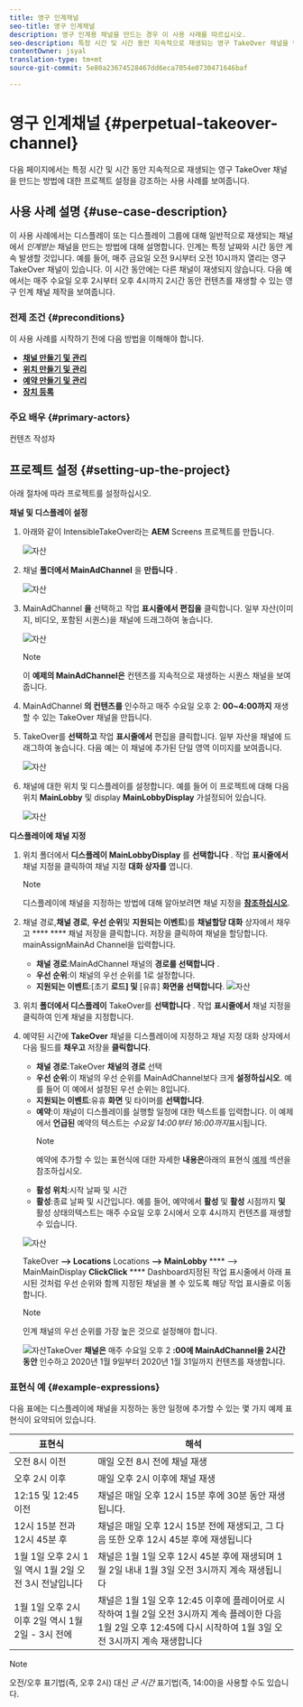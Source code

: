 ```yaml
---
title: 영구 인계채널
seo-title: 영구 인계채널
description: 영구 인계용 채널을 만드는 경우 이 사용 사례를 따르십시오.
seo-description: 특정 시간 및 시간 동안 지속적으로 재생되는 영구 TakeOver 채널을 만드는 프로젝트를 설정하는 경우에는 이 사용 사례를 따르십시오.
contentOwner: jsyal
translation-type: tm+mt
source-git-commit: 5e80a23674528467dd6eca7054e0730471646baf

---
```



# 영구 인계채널 {#perpetual-takeover-channel}

다음 페이지에서는 특정 시간 및 시간 동안 지속적으로 재생되는 영구 TakeOver 채널을 만드는 방법에 대한 프로젝트 설정을 강조하는 사용 사례를 보여줍니다.

## 사용 사례 설명 {#use-case-description}

이 사용 사례에서는 디스플레이 또는 디스플레이 그룹에 대해 일반적으로 재생되는 채널에서 *인계받는* 채널을 만드는 방법에 대해 설명합니다. 인계는 특정 날짜와 시간 동안 계속 발생할 것입니다.
예를 들어, 매주 금요일 오전 9시부터 오전 10시까지 열리는 영구 TakeOver 채널이 있습니다. 이 시간 동안에는 다른 채널이 재생되지 않습니다. 다음 예에서는 매주 수요일 오후 2시부터 오후 4시까지 2시간 동안 컨텐츠를 재생할 수 있는 영구 인계 채널 제작을 보여줍니다.

### 전제 조건 {#preconditions}

이 사용 사례를 시작하기 전에 다음 방법을 이해해야 합니다.

* **[채널 만들기 및 관리](managing-channels.md)**
* **[위치 만들기 및 관리](managing-locations.md)**
* **[예약 만들기 및 관리](managing-schedules.md)**
* **[장치 등록](device-registration.md)**

### 주요 배우 {#primary-actors}

컨텐츠 작성자

## 프로젝트 설정 {#setting-up-the-project}

아래 절차에 따라 프로젝트를 설정하십시오.

**채널 및 디스플레이 설정**

1. 아래와 같이 IntensibleTakeOver라는 **AEM** Screens 프로젝트를 만듭니다.

   ![자산](assets/p_usecase1.png)

1. 채널 **폴더에서 MainAdChannel** 을 **만듭니다** .

   ![자산](assets/p_usecase2.png)

1. MainAdChannel **을** 선택하고 작업 **표시줄에서 편집을** 클릭합니다. 일부 자산(이미지, 비디오, 포함된 시퀀스)을 채널에 드래그하여 놓습니다.

   ![자산](assets/p_usecase3.png)


   >[!NOTE]
   >이 **예제의 MainAdChannel은** 컨텐츠를 지속적으로 재생하는 시퀀스 채널을 보여줍니다.

1. MainAdChannel **의 컨텐츠를** 인수하고 매주 수요일 오후 2: **00~4:00까지** 재생할 수 있는 TakeOver 채널을 만듭니다.

1. TakeOver를 **선택하고** 작업 **표시줄에서** 편집을 클릭합니다. 일부 자산을 채널에 드래그하여 놓습니다. 다음 예는 이 채널에 추가된 단일 영역 이미지를 보여줍니다.

   ![자산](assets/p_usecase4.png)

1. 채널에 대한 위치 및 디스플레이를 설정합니다. 예를 들어 이 프로젝트에 대해 다음 위치 **MainLobby** 및 display **MainLobbyDisplay** 가설정되어 있습니다.

   ![자산](assets/p_usecase5.png)

**디스플레이에 채널 지정**

1. 위치 폴더에서 **디스플레이 MainLobbyDisplay** 를 **선택합니다** . 작업 **표시줄에서** 채널 지정을 클릭하여 채널 지정 **대화 상자를** 엽니다.

   >[!NOTE]
   >디스플레이에 채널을 지정하는 방법에 대해 알아보려면 채널 지정을 **[참조하십시오](channel-assignment.md)**.

1. 채널 경로,**채널 경로**, **우선 순위**&#x200B;및 **지원되는 이벤트**)를 **채널할당 대화** 상자에서 채우고 **** **** 채널 저장을 클릭합니다. 저장을 클릭하여 채널을 할당합니다. mainAssignMainAd Channel을 입력합니다.

   * **채널 경로**:MainAdChannel 채널의 **경로를 선택합니다** .
   * **우선 순위**:이 채널의 우선 순위를 1로 설정합니다.
   * **지원되는 이벤트**:[초기 **로드] 및** [유휴] **화면을 선택합니다**.
   ![자산](assets/p_usecase6.png)

1. 위치 **폴더에서 디스플레이** TakeOver를 **선택합니다** . 작업 **표시줄에서** 채널 지정을 클릭하여 인계 채널을 지정합니다.

1. 예약된 시간에 **TakeOver** 채널을 디스플레이에 지정하고 채널 지정 대화 상자에서 다음 필드를 **채우고** 저장을 **클릭합니다**.

   * **채널 경로**:TakeOver **채널의 경로** 선택
   * **우선 순위**:이 채널의 우선 순위를 MainAdChannel보다 크게 **설정하십시오**. 예를 들어 이 예에서 설정된 우선 순위는 8입니다.
   * **지원되는 이벤트**:유휴 **화면** 및 타이머를 **선택합니다**.
   * **예약**:이 채널이 디스플레이를 실행할 일정에 대한 텍스트를 입력합니다. 이 예제에서 **언급된** 예약의 텍스트는 *수요일 14:00부터 16:00까지*&#x200B;표시됩니다.
      >[!NOTE]
      >예약에 추가할 수 있는 표현식에 대한 자세한 **내용은**&#x200B;아래의 표현식 [예제](#example-expressions) 섹션을 참조하십시오.
   * **활성 위치**:시작 날짜 및 시간
   * **활성**:종료 날짜 및 시간입니다.
   예를 들어, 예약에서 **활성** 및 **활성** 시점까지 **및** 활성 상태의텍스트는 매주 수요일 오후 2시에서 오후 4시까지 컨텐츠를 재생할 수 있습니다.


   ![자산](assets/p_usecase7.png)

   TakeOver **—> Locations** Locations **—> MainLobby** **** —> MainMainDisplay **ClickClick** **** Dashboard지정된 작업 표시줄에서 아래 표시된 것처럼 우선 순위와 함께 지정된 채널을 볼 수 있도록 해당 작업 표시줄로 이동합니다.

   >[!NOTE]
   >인계 채널의 우선 순위를 가장 높은 것으로 설정해야 합니다.

   ![자산](assets/p_usecase8.png)TakeOver **채널은** 매주 수요일 오후 2 **:00에 MainAdChannel을 2시간 동안** 인수하고 2020년 1월 9일부터 2020년 1월 31일까지 컨텐츠를 재생합니다.

### 표현식 예 {#example-expressions}

다음 표에는 디스플레이에 채널을 지정하는 동안 일정에 추가할 수 있는 몇 가지 예제 표현식이 요약되어 있습니다.

| **표현식** | **해석** |
|---|---|
| 오전 8시 이전 | 매일 오전 8시 전에 채널 재생 |
| 오후 2시 이후 | 매일 오후 2시 이후에 채널 재생 |
| 12:15 및 12:45 이전 | 채널은 매일 오후 12시 15분 후에 30분 동안 재생됩니다. |
| 12시 15분 전과 12시 45분 후 | 채널은 매일 오후 12시 15분 전에 재생되고, 그 다음 또한 오후 12시 45분 후에 재생됩니다 |
| 1월 1일 오후 2시 1일 역시 1월 2일 오전 3시 전날입니다 | 채널은 1월 1일 오후 12시 45분 후에 재생되며 1월 2일 내내 1월 3일 오전 3시까지 계속 재생됩니다 |
| 1월 1일 오후 2시 이후 2일 역시 1월 2일 - 3시 전에 | 채널은 1월 1일 오후 12:45 이후에 플레이어로 시작하여 1월 2일 오전 3시까지 계속 플레이한 다음 1월 2일 오후 12:45에 다시 시작하여 1월 3일 오전 3시까지 계속 재생합니다 |

>[!NOTE]
>오전/오후 표기법(즉, 오후 2시) 대신 _군 시간_ 표기법(즉, 14:00)을 사용할 수도 있습니다.
